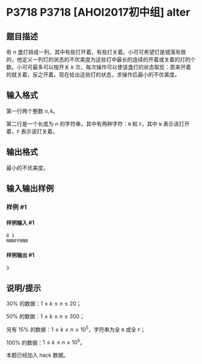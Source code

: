 # P3718 P3718 [AHOI2017初中组] alter

## 题目描述

有 $n$ 盏灯排成一列，其中有些灯开着，有些灯关着。小可可希望灯是错落有致的，他定义一列灯的状态的不优美度为这些灯中最长的连续的开着或关着的灯的个数。小可可最多可以按开关 $k$ 次，每次操作可以使该盏灯的状态取反：原来开着的就关着，反之开着。现在给出这些灯的状态，求操作后最小的不优美度。

## 输入格式

第一行两个整数 $n,k$。

第二行是一个长度为 $n$ 的字符串，其中有两种字符：`N` 和 `F`。其中 `N` 表示该灯开着，`F` 表示该灯关着。

## 输出格式

最小的不优美度。

## 输入输出样例

### 样例 #1

#### 样例输入 #1

```
8 1
NNNFFNNN
```

#### 样例输出 #1

```
3
```

## 说明/提示

$30\%$ 的数据：$1\le k \le n\le20$；

$50\%$ 的数据：$1\le k \le n\le300$；

另有 $15\%$ 的数据：$1\le k \le n\le 10^5$，字符串为全 `N` 或全 `F`；

$100\%$ 的数据：$1\le k \le n\le 10^5$。

本题已经加入 hack 数据。
